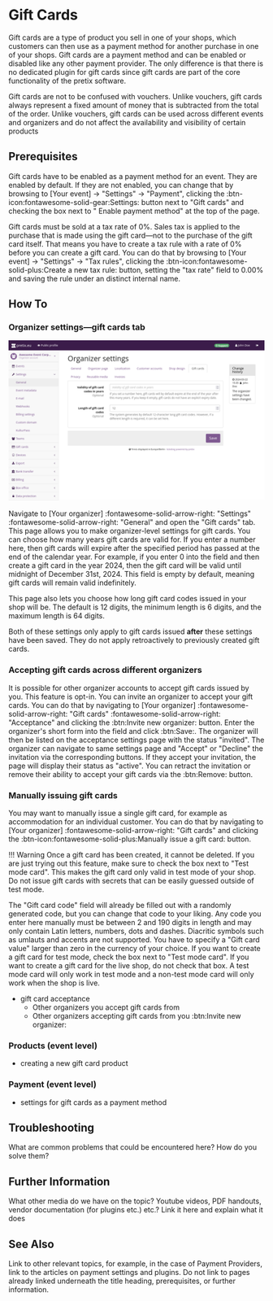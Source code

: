 # Gift Cards

Gift cards are a type of product you sell in one of your shops, which customers can then use as a payment method for another purchase in one of your shops.
Gift cards are a payment method and can be enabled or disabled like any other payment provider.
The only difference is that there is no dedicated plugin for gift cards since gift cards are part of the core functionality of the pretix software.

Gift cards are not to be confused with vouchers.
Unlike vouchers, gift cards always represent a fixed amount of money that is subtracted from the total of the order.
Unlike vouchers, gift cards can be used across different events and organizers and do not affect the availability and visibility of certain products

## Prerequisites

Gift cards have to be enabled as a payment method for an event.
They are enabled by default.
If they are not enabled, you can change that by browsing to [Your event] → "Settings" → "Payment", clicking the :btn-icon:fontawesome-solid-gear:Settings: button next to "Gift cards" and checking the box next to " Enable payment method" at the top of the page.

Gift cards must be sold at a tax rate of 0%.
Sales tax is applied to the purchase that is made using the gift card—not to the purchase of the gift card itself.
That means you have to create a tax rule with a rate of 0% before you can create a gift card.
You can do that by browsing to [Your event] → "Settings" → "Tax rules", clicking the :btn-icon:fontawesome-solid-plus:Create a new tax rule: button, setting the "tax rate" field to 0.00% and saving the rule under an distinct internal name.

## How To

### Organizer settings—gift cards tab

![Organizer settings page, on the gift cards tab, showing options for how many years gift cards are valid for, and for how many digits gift card codes have.](../assets/screens/organizer/gift-cards.png)

Navigate to [Your organizer] :fontawesome-solid-arrow-right: "Settings" :fontawesome-solid-arrow-right: "General" and open the "Gift cards" tab.
This page allows you to make organizer-level settings for gift cards. 
You can choose how many years gift cards are valid for. 
If you enter a number here, then gift cards will expire after the specified period has passed at the end of the calendar year. 
For example, if you enter 0 into the field and then create a gift card in the year 2024, then the gift card will be valid until midnight of December 31st, 2024. 
This field is empty by default, meaning gift cards will remain valid indefinitely. 

This page also lets you choose how long gift card codes issued in your shop will be. 
The default is 12 digits, the minimum length is 6 digits, and the maximum length is 64 digits. 

Both of these settings only apply to gift cards issued **after** these settings have been saved. 
They do not apply retroactively to previously created gift cards. 

### Accepting gift cards across different organizers

It is possible for other organizer accounts to accept gift cards issued by you. 
This feature is opt-in. 
You can invite an organizer to accept your gift cards. 
You can do that by navigating to [Your organizer] :fontawesome-solid-arrow-right: "Gift cards" :fontawesome-solid-arrow-right: "Acceptance" and clicking the :btn:Invite new organizer: button. 
Enter the organizer's short form into the field and click :btn:Save:. 
The organizer will then be listed on the acceptance settings page with the status "invited". 
The organizer can navigate to same settings page and "Accept" or "Decline" the invitation via the corresponding buttons. 
If they accept your invitation, the page will display their status as "active". 
You can retract the invitation or remove their ability to accept your gift cards via the :btn:Remove: button. 

### Manually issuing gift cards

You may want to manually issue a single gift card, for example as accommodation for an individual customer. 
You can do that by navigating to [Your organizer] :fontawesome-solid-arrow-right: "Gift cards" and clicking the :btn-icon:fontawesome-solid-plus:Manually issue a gift card: button. 

!!! Warning 
    Once a gift card has been created, it cannot be deleted. 
    If you are just trying out this feature, make sure to check the box next to "Test mode card". 
    This makes the gift card only valid in test mode of your shop. 
    Do not issue gift cards with secrets that can be easily guessed outside of test mode. 

The "Gift card code" field will already be filled out with a randomly generated code, but you can change that code to your liking. 
Any code you enter here manually must be between 2 and 190 digits in length and may only contain Latin letters, numbers, dots and dashes.
Diacritic symbols such as umlauts and accents are not supported. 
You have to specify a "Gift card value" larger than zero in the currency of your choice. 
If you want to create a gift card for test mode, check the box next to "Test mode card". 
If you want to create a gift card for the live shop, do not check that box. 
A test mode card will only work in test mode and a non-test mode card will only work when the shop is live. 

 - gift card acceptance
   - Other organizers you accept gift cards from
   - Other organizers accepting gift cards from you :btn:Invite new organizer:

### Products (event level)

 - creating a new gift card product

### Payment (event level)

 - settings for gift cards as a payment method

## Troubleshooting

What are common problems that could be encountered here? How do you solve them?

## Further Information

What other media do we have on the topic? Youtube videos, PDF handouts, vendor documentation (for plugins etc.) etc.? Link it here and explain what it does

## See Also

Link to other relevant topics, for example, in the case of Payment Providers, link to the articles on payment settings and plugins. Do not link to pages already linked underneath the title heading, prerequisites, or further information.
